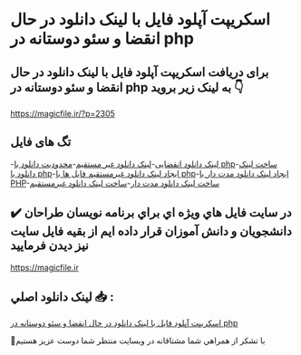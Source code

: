 # اسکریپت آپلود فایل با لینک دانلود در حال انقضا و سئو دوستانه در php

## برای دریافت اسکریپت آپلود فایل با لینک دانلود در حال انقضا و سئو دوستانه در php به لینک زیر بروید 👇

https://magicfile.ir/?p=2305

## تگ های فایل

-[لینک دانلود انقضایی](https://magicfile.ir/product/%d8%a2%d9%be%d9%84%d9%88%d8%af-%d9%81%d8%a7%db%8c%d9%84-%d8%a8%d8%a7-%d9%84%db%8c%d9%86%da%a9-%d8%af%d8%a7%d9%86%d9%84%d9%88-%d8%af%d8%b1-%d8%ad%d8%a7%d9%84-%d8%a7%d9%86%d9%82%d8%b6%d8%a7-%d9%88-%d8%b3%d8%a6%d9%88-%d8%af%d9%88%d8%b3%d8%aa%d8%a7%d9%86%d9%87-%d8%af%d8%b1-php/)-[لینک دانلود غیر مستقیم](https://magicfile.ir/product/%d8%a2%d9%be%d9%84%d9%88%d8%af-%d9%81%d8%a7%db%8c%d9%84-%d8%a8%d8%a7-%d9%84%db%8c%d9%86%da%a9-%d8%af%d8%a7%d9%86%d9%84%d9%88-%d8%af%d8%b1-%d8%ad%d8%a7%d9%84-%d8%a7%d9%86%d9%82%d8%b6%d8%a7-%d9%88-%d8%b3%d8%a6%d9%88-%d8%af%d9%88%d8%b3%d8%aa%d8%a7%d9%86%d9%87-%d8%af%d8%b1-php/)-[محدودیت دانلود با php](https://magicfile.ir/product/%d8%a2%d9%be%d9%84%d9%88%d8%af-%d9%81%d8%a7%db%8c%d9%84-%d8%a8%d8%a7-%d9%84%db%8c%d9%86%da%a9-%d8%af%d8%a7%d9%86%d9%84%d9%88-%d8%af%d8%b1-%d8%ad%d8%a7%d9%84-%d8%a7%d9%86%d9%82%d8%b6%d8%a7-%d9%88-%d8%b3%d8%a6%d9%88-%d8%af%d9%88%d8%b3%d8%aa%d8%a7%d9%86%d9%87-%d8%af%d8%b1-php/)-[ساخت لینک دانلود با php](https://magicfile.ir/product/%d8%a2%d9%be%d9%84%d9%88%d8%af-%d9%81%d8%a7%db%8c%d9%84-%d8%a8%d8%a7-%d9%84%db%8c%d9%86%da%a9-%d8%af%d8%a7%d9%86%d9%84%d9%88-%d8%af%d8%b1-%d8%ad%d8%a7%d9%84-%d8%a7%d9%86%d9%82%d8%b6%d8%a7-%d9%88-%d8%b3%d8%a6%d9%88-%d8%af%d9%88%d8%b3%d8%aa%d8%a7%d9%86%d9%87-%d8%af%d8%b1-php/)-[ایجاد لینک دانلود غیرمستقیم فایل ها با php](https://magicfile.ir/product/%d8%a2%d9%be%d9%84%d9%88%d8%af-%d9%81%d8%a7%db%8c%d9%84-%d8%a8%d8%a7-%d9%84%db%8c%d9%86%da%a9-%d8%af%d8%a7%d9%86%d9%84%d9%88-%d8%af%d8%b1-%d8%ad%d8%a7%d9%84-%d8%a7%d9%86%d9%82%d8%b6%d8%a7-%d9%88-%d8%b3%d8%a6%d9%88-%d8%af%d9%88%d8%b3%d8%aa%d8%a7%d9%86%d9%87-%d8%af%d8%b1-php/)-[ایجاد لینک دانلود مدت دار با PHP](https://magicfile.ir/product/%d8%a2%d9%be%d9%84%d9%88%d8%af-%d9%81%d8%a7%db%8c%d9%84-%d8%a8%d8%a7-%d9%84%db%8c%d9%86%da%a9-%d8%af%d8%a7%d9%86%d9%84%d9%88-%d8%af%d8%b1-%d8%ad%d8%a7%d9%84-%d8%a7%d9%86%d9%82%d8%b6%d8%a7-%d9%88-%d8%b3%d8%a6%d9%88-%d8%af%d9%88%d8%b3%d8%aa%d8%a7%d9%86%d9%87-%d8%af%d8%b1-php/)-[ساخت لینک دانلود مدت دار](https://magicfile.ir/product/%d8%a2%d9%be%d9%84%d9%88%d8%af-%d9%81%d8%a7%db%8c%d9%84-%d8%a8%d8%a7-%d9%84%db%8c%d9%86%da%a9-%d8%af%d8%a7%d9%86%d9%84%d9%88-%d8%af%d8%b1-%d8%ad%d8%a7%d9%84-%d8%a7%d9%86%d9%82%d8%b6%d8%a7-%d9%88-%d8%b3%d8%a6%d9%88-%d8%af%d9%88%d8%b3%d8%aa%d8%a7%d9%86%d9%87-%d8%af%d8%b1-php/)-[ساخت لینک دانلود غیرمستقیم](https://magicfile.ir/product/%d8%a2%d9%be%d9%84%d9%88%d8%af-%d9%81%d8%a7%db%8c%d9%84-%d8%a8%d8%a7-%d9%84%db%8c%d9%86%da%a9-%d8%af%d8%a7%d9%86%d9%84%d9%88-%d8%af%d8%b1-%d8%ad%d8%a7%d9%84-%d8%a7%d9%86%d9%82%d8%b6%d8%a7-%d9%88-%d8%b3%d8%a6%d9%88-%d8%af%d9%88%d8%b3%d8%aa%d8%a7%d9%86%d9%87-%d8%af%d8%b1-php/)

## ✔️ در سايت فايل هاي ويژه اي براي برنامه نويسان طراحان دانشجويان و دانش آموزان قرار داده ايم از بقيه فايل سايت نيز ديدن فرماييد

https://magicfile.ir


## لينک دانلود اصلي 📥 :

[اسکریپت آپلود فایل با لینک دانلود در حال انقضا و سئو دوستانه در php](https://magicfile.ir/product/%d8%a2%d9%be%d9%84%d9%88%d8%af-%d9%81%d8%a7%db%8c%d9%84-%d8%a8%d8%a7-%d9%84%db%8c%d9%86%da%a9-%d8%af%d8%a7%d9%86%d9%84%d9%88-%d8%af%d8%b1-%d8%ad%d8%a7%d9%84-%d8%a7%d9%86%d9%82%d8%b6%d8%a7-%d9%88-%d8%b3%d8%a6%d9%88-%d8%af%d9%88%d8%b3%d8%aa%d8%a7%d9%86%d9%87-%d8%af%d8%b1-php/) 


🙏با تشکر از همراهي شما مشتاقانه در وبسایت منتظر شما دوست عزیز هستیم

